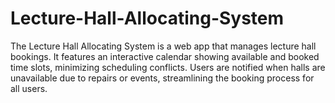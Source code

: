 # Lecture-Hall-Allocating-System
The Lecture Hall Allocating System is a web app that manages lecture hall bookings. It features an interactive calendar showing available and booked time slots, minimizing scheduling conflicts. Users are notified when halls are unavailable due to repairs or events, streamlining the booking process for all users.
